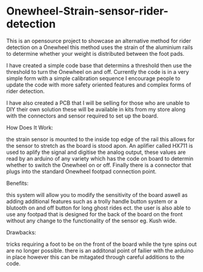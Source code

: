# Onewheel-Strain-sensor-rider-detection
This is an opensource project to showcase an alternative method for rider detection on a Onewheel this method uses the strain of the aluminium rails to determine whether your weight is distributed between the foot pads.

I have created a simple code base that determins a threshold then use the threshold to turn the Onewheel on and off. Currently the code is in a very simple form with a simple calibration sequence I encourage people to update the code with more safety oriented features and complex forms of rider detection.

I have also created a PCB that I will be selling for those who are unable to DIY their own solution these will be available in kits from my store along with the connectors and sensor required to set up the board. 

How Does It Work:

the strain sensor is mounted to the inside top edge of the rail this allows for the sensor to stretch as the board is stood apon. An aplifier called HX711 is used to aplify the signal and digitise the analog output, these values are read by an arduino of any variety which has the code on board to determin whether to switch the Onewheel on or off. Finally there is a connector that plugs into the standard Onewheel footpad connection point.

Benefits:

this system will allow you to modify the sensitivity of the board aswell as adding additional features such as a trolly handle button system or a blutooth on and off button for long ghost rides ect. 
the user is also able to use any footpad that is designed for the back of the board on the front without any change to the functionality of the sensor eg. Kush wide.

Drawbacks: 

tricks requiring a foot to be on the front of the board while the tyre spins out are no longer possible.
there is an additonal point of failier with the arduino in place however this can be mitagated through careful additions to the code.
